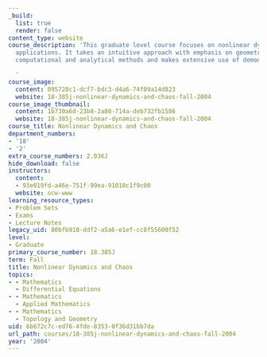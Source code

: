```yaml
---
_build:
  list: true
  render: false
content_type: website
course_description: 'This graduate level course focuses on nonlinear dynamics with
  applications. It takes an intuitive approach with emphasis on geometric thinking,
  computational and analytical methods and makes extensive use of demonstration software.

  '
course_image:
  content: 095728c1-dcf7-bdc3-d4a6-74f09a14d823
  website: 18-385j-nonlinear-dynamics-and-chaos-fall-2004
course_image_thumbnail:
  content: 1b730a6d-23b8-2a80-714a-deb732fb1586
  website: 18-385j-nonlinear-dynamics-and-chaos-fall-2004
course_title: Nonlinear Dynamics and Chaos
department_numbers:
- '18'
- '2'
extra_course_numbers: 2.036J
hide_download: false
instructors:
  content:
  - 93e019fd-a46e-751f-99ea-91010c1f9c00
  website: ocw-www
learning_resource_types:
- Problem Sets
- Exams
- Lecture Notes
legacy_uid: 80bfb918-ddf2-a5a6-e1ef-cc8f55600f52
level:
- Graduate
primary_course_number: 18.385J
term: Fall
title: Nonlinear Dynamics and Chaos
topics:
- - Mathematics
  - Differential Equations
- - Mathematics
  - Applied Mathematics
- - Mathematics
  - Topology and Geometry
uid: 6b672c7c-ed76-4fde-8353-0f36d31bb7da
url_path: courses/18-385j-nonlinear-dynamics-and-chaos-fall-2004
year: '2004'
---
```

